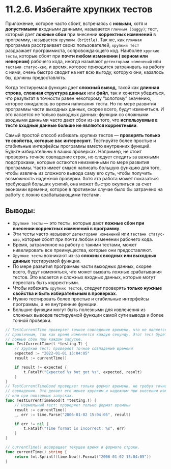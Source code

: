 # 11.2.6. Избегайте хрупких тестов

Приложение, которое часто сбоит, встречаясь с **новыми**, хотя и **допустимыми** входными данными,
называется `глючным (buggy)`; тест, который дает **ложные сбои** при внесении **корректных изменений** в программу,
называется `хрупким (brittle)`. Так же, как `глючная` программа расстраивает своих пользователей, `хрупкий тест`
раздражает программиста, сопровождающего код. Наиболее `хрупкие тесты`, которые сбоят при **почти любом изменении (
верном или неверном)** рабочего кода, иногда называют `детекторами изменений` или `тестами статус-кво`, и время, которое
приходится затрачивать на работу с ними, очень быстро сводит на нет всю выгоду, которую они, казалось бы, должны
предоставлять.

Когда тестируемая функция дает **сложный вывод**, такой как **длинная строка**, **сложная структура данных** или
**файл**, так и хочется убедиться, что результат в точности равен некоторому “золотому” значению, которое ожидалось во
время написания теста. Но по мере развития программы части выходных данных, скорее всего, будут изменяться. И это
касается не только выходных данных; функции со сложными входными данными часто дают сбои из-за того, что **используемые
в тесте входные данные больше не являются корректными**.

Самый простой способ избежать хрупких тестов — **проверять только те свойства, которые вас интересуют**. Тестируйте
более простые и стабильные интерфейсы программы вместо внутренних функций. Будьте избирательны в ваших проверках.
Например, не стоит проверять точное совпадение строк, но следует следить за важными подстроками, которые остаются
неизменными по мере развития программы. Часто имеет смысл написать большую функцию для того, чтобы извлечь из сложного
вывода саму его суть, чтобы получить возможность надежной проверки. Хотя эта работа может показаться требующей больших
усилий, она может быстро окупиться за счет экономии времени, которое в противном случае было бы затрачено на работу с
ложно срабатывающими тестами.

## Выводы:

* `Хрупкие тесты` — это тесты, которые дают **ложные сбои при внесении корректных изменений в программу**.
* Эти тесты часто называют `детекторами изменений` или `тестами статус-кво`, которые сбоят при почти любом изменении
  рабочего кода.
* Время, затраченное на работу с такими тестами, может нивелировать все преимущества, которые они предоставляют.
* `Хрупкие тесты` возникают из-за **сложных входных или выходных данных** тестируемой функции.
* По мере развития программы части выходных данных, скорее всего, будут изменяться, что может вызвать ложные
  срабатывания тестов. Это касается и сложных входных данных, которые могут перестать быть корректными.
* Чтобы избежать `хрупких тестов`, следует проверять **только нужные свойства и быть избирательным в проверках**.
* Нужно тестировать более простые и стабильные интерфейсы программы, а не внутренние функции.
* Большие функции могут быть полезными для извлечения из сложных выводов тестируемой функции самой сути вывода и более
  точной проверки. 
``` go
// TestCurrentTime проверяет точное совпадение времени, что не является
// практичным, так как время изменяется каждую секунду. Этот тест будет давать
// ложные сбои при каждом запуске.
func TestCurrentTime(t *testing.T) {
	// Хрупкий тест: проверяет точное совпадение времени
	expected := "2022-01-01 15:04:05"
	result := currentTime()

	if result != expected {
		t.Fatalf("Expected %s but got %s", expected, result)
	}
}
// TestCurrentTimeGood проверяет только формат времени, не требуя точного
// совпадения. Это делает его менее хрупким и надежным при внесении изменений
// или при повторных запусках.
func TestCurrentTimeGood(t *testing.T) {
	// Нормальный тест: проверяет только формат времени
	result := currentTime()
	_, err := time.Parse("2006-01-02 15:04:05", result)

	if err != nil {
		t.Fatalf("Time format is incorrect: %s", err)
	}
}

// currentTime() возвращает текущее время в формате строки.
func currentTime() string {
	return fmt.Sprintf(time.Now().Format("2006-01-02 15:04:05"))
} 
```